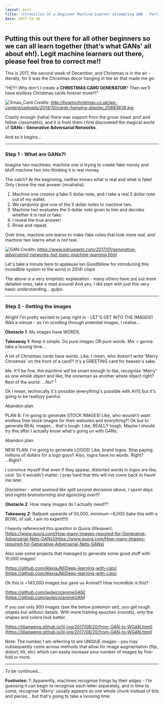 ```yaml
---
layout: post
title: "Chronicles of a beginner Machine Learner attempting GAN - Part 1"
date: 2017-12-16
---
```



Putting this out there for all other beginners so we can all learn together (that's what GANs' all about eh!). Legit machine learners out there, please feel free to correct me!!
---

This is 2017, the second week of December, and Christmas is in the air - literally, for it was the Christmas decor hanging in the air that made me go:

"HEY! Why don't I create a __CHRISTMAS CARD GENERATOR__? Then we'll have endless Christmas cards forever more!!!"

![Xmas_Card](https://user-images.githubusercontent.com/21985915/34067873-62a03d1e-e26c-11e7-997b-58148cc59224.png)
*Credits: http://howtochristmas.co.uk/wp-content/uploads/2014/10/cards-hanging-display_20883838.jpg*

Crazily enough (haha) there was support from the groun (read: prof and fellow classmates), and it is from them I first discovered the magical world of __GANs - Generative Adversarial Networks__.


And so it begins...


---


### Step 1 - What are GANs?!


Imagine two machines: machine one is trying to create fake money and bluff machine two into thinking it is real money. 


The catch? At the beginning, neither knows what is real and what is fake! Only I know the real answer (muahaha).


1) Machine one creates a fake 5 dollar note, and I take a real 5 dollar note out of my wallet.
2) We randomly give one of the 5 dollar notes to machine two.
3) Machine two evaluates the 5 dollar note given to him and decides whether it is real or fake.
4) I reveal the true answer!
5) Rinse and repeat.


Over time, machine one learns to make fake notes that look more real, and machine two learns what is not real.


![GAN](https://user-images.githubusercontent.com/21985915/34067884-a6ad54ec-e26c-11e7-960b-dac5415ff0ac.png)
*Credits: https://www.kdnuggets.com/2017/01/generative-adversarial-networks-hot-topic-machine-learning.html*


Let's take a minute here to applause Ian Goodfellow for introducing this incredible system to the world in 2014! *claps*


The above is a very simplistic explanation - many others have put out more detailed ones, take a read around! And yes, I did start with just this very basic understanding... *gulps*.


---


### Step 2 - Getting the images


Alright I'm pretty excited to jump right in - LET'S GET INTO THE IMAGES!!
Wait a minute - as I'm scrolling through potential images, I realise...


__Obstacle 1__: My images have WORDS.

__Takeaway 1__: Keep it simple. Do pure images OR pure words. Mix = gonna take a looong time...


A lot of Christmas cards have words. Like, I mean, who doesn't write 'Merry Christmas' on the front of a card?! It's a GREETING card for heaven's sake.


Me: It'll be fine, the machine will be smart enough to like, recognise 'Merry' as one whole object and like, the snowman as another whole object right?
Rest of the world: ...No? <sup>[1](#footnote1)</sup>


Ok I mean, technically it's possible (everything's possible with AI!!!) but it's going to be reallyyy painful.


Abandon plan.


PLAN B: I'm going to generate STOCK IMAGES! Like, who wouldn't want endless free stock images for their websites and everything?! Ok but to generate REAL images... that's tough. Like, REALLY tough. Maybe I should try this after I actually know what's going on with GANs.


Abandon plan.


NEW PLAN: I'm going to generate LOGOS! Like, brand logos. Stop paying millions of dollars for a logo guys!! Also, logos have no words. Right? ...Right?


I convince myself that even if they appear, distorted words in logos are like, cool. So it wouldn't matter. I pray hard that this will not come back to haunt me later.


*Disclaimer - what seemed like split second decisions above, I spent days and nights brainstorming and agonizing over!!!*


__Obstacle 2__: How many images do I actually need??

__Takeaway 2__: Ballpark upwards of 50,000, minimum ~6,000 (take this with a BOWL of salt, I am no expert!!!)


I heavily referenced this question in Quora (lifesaver):
[https://www.quora.com/How-many-images-required-for-Generative-Adversarial-Nets-GANs](https://www.quora.com/How-many-images-required-for-Generative-Adversarial-Nets-GANs)


Also saw some projects that managed to generate some good stuff with 10,000 images!


[https://github.com/AlexiaJM/Deep-learning-with-cats](https://github.com/AlexiaJM/Deep-learning-with-cats)

Ok this is ~143,000 images but gave us Anime!!! How incredible is this?

[https://github.com/jayleicn/animeGAN]
(https://github.com/jayleicn/animeGAN)


If you use only 900 images (see the below pokemon set), you get rough shapes but without details. With more training epoches (rounds), only the shapes and colors look better.

[https://lilianweng.github.io/lil-log/2017/08/20/from-GAN-to-WGAN.html]
(https://lilianweng.github.io/lil-log/2017/08/20/from-GAN-to-WGAN.html)

Note: The number I am referring to are UNIQUE images - you may subsequently come across methods that allow for image augmentation (flip, distort, tilt, etc) which can easily increase your number of images by five-fold or more.


---


To be continued...



__Footnotes:__
<a name="footnote1">1</a>: Apparently, machines recognise things by their edges - I'm guessing it can begin to recognise each letter separately, and in time to come, recognise 'Merry' usually appears as one whole chunk instead of bits and pieces... but that's going to take a loooong time.

